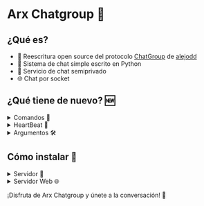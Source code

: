 # Arx Chatgroup 💬

## ¿Qué es?
- 🔄 Reescritura open source del protocolo [ChatGroup](https://github.com/alejodd/ChatGroup) de [alejodd](https://github.com/alejodd)
- 🐍 Sistema de chat simple escrito en Python
- 🔐 Servicio de chat semiprivado
- 🌐 Chat por socket

## ¿Qué tiene de nuevo? 🆕
<details>
  <summary>Comandos 🤖</summary>

  - <code>/kick (Administrador)</code>: Expulsa a un usuario de la sala. Uso: `/kick "usuario"`
  - <code>/nick (Usuario)</code>: Cambia tu usuario. Uso: `/nick "NuevoUsuario"`
  - <code>/op (Administrador)</code>: Agrega permisos de operador a un usuario. Uso: `/op "Usuario"`
  - <code>/deop (Administrador)</code>: Remueve permisos de operador a un usuario. Uso: `/deop "Usuario"`
  - <code>/msg (Usuario)</code>: Envía un mensaje privado a un usuario en la sala. Uso: `/msg "Usuario" "Mensaje"`
  - <code>/mute (Administrador)</code>: Silencia un usuario de forma global. Uso: `/mute "Usuario"`
  - <code>/unmute (Administrador)</code>: Le quita el silencio a un usuario de forma global. Uso: `/unmute "Usuario"`
  - <code>/password (Administrador)</code>: Cambia la contraseña de tu perfil administrador. Uso: `/password "Contraseña"`
</details>
<details>
  <summary>HeartBeat 💓</summary>
  
  - Se encarga de expulsar al usuario cuando su cliente es inválido o cuando se desconecta.
</details>

<details>
  <summary>Argumentos 🛠️</summary>
  
  - <code>-P</code>: Establece el puerto de la sala. Uso: `python Server.py -P xxxxx`
  - <code>-A</code>: Lista de administradores, separada por comas, sin espacios. Uso: `python Server.py -A Admin1,Admin2,Admin3...`
  - <code>-H</code>: IP del host del servidor. Uso: `python Server.py -H 0.0.0.0`
</details>

## Cómo instalar 🚀
<details>
  <summary>Servidor 🔧</summary>

  - No requiere repositorios adicionales
  - Ejecutar: `python Server.py`
</details>

<details>
  <summary>Servidor Web 🌐</summary>

  - Requiere Uvicorn, NiceGUI y AIOHTTP
  - Ejecutar: `pip install -r requirements.txt`
  - Ejecutar: `python webserver.py`
</details>

¡Disfruta de Arx Chatgroup y únete a la conversación! 🎉
